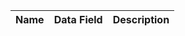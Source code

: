 | Name | Data Field  | Description  |
|---------------------------|--------------------------------------|-------------------------------------------------------------------------------------------------------------------------------------------------------|
